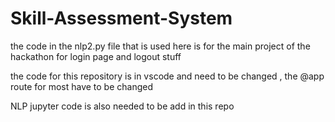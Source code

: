 # Skill-Assessment-System

the code in the nlp2.py file that is used here is for the main project of the hackathon for login page and logout stuff

the code for this repository is in vscode and need to be changed , the @app route for most have to be changed

NLP jupyter code is also needed to be add in this repo
